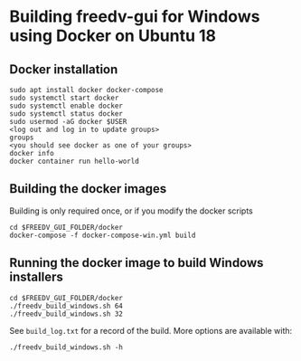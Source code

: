 # Building freedv-gui for Windows using Docker on Ubuntu 18

## Docker installation
```
sudo apt install docker docker-compose
sudo systemctl start docker
sudo systemctl enable docker
sudo systemctl status docker
sudo usermod -aG docker $USER
<log out and log in to update groups>
groups
<you should see docker as one of your groups>
docker info
docker container run hello-world
```

## Building the docker images
Building is only required once, or if you modify the docker scripts

```
cd $FREEDV_GUI_FOLDER/docker
docker-compose -f docker-compose-win.yml build
```

## Running the docker image to build Windows installers

```
cd $FREEDV_GUI_FOLDER/docker
./freedv_build_windows.sh 64
./freedv_build_windows.sh 32
```

See `build_log.txt` for a record of the build.  More options are available with:

```
./freedv_build_windows.sh -h
```
